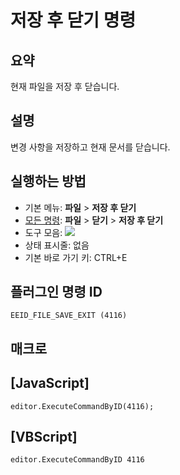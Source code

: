 # 저장 후 닫기 명령

## 요약

현재 파일을 저장 후 닫습니다.

## 설명

변경 사항을 저장하고 현재 문서를 닫습니다.

## 실행하는 방법

- 기본 메뉴: **파일** \> **저장 후 닫기**
- [모든 명령](../tools/all_commands): **파일** \> **닫기**
\> **저장 후 닫기**
- 도구 모음: ![](../../images/filesaveexit..png)
- 상태 표시줄: 없음
- 기본 바로 가기 키: CTRL+E

## 플러그인 명령 ID

```
EEID_FILE_SAVE_EXIT (4116)
```

## 매크로

## \[JavaScript\]

```
editor.ExecuteCommandByID(4116);
```

## \[VBScript\]

```
editor.ExecuteCommandByID 4116
```
